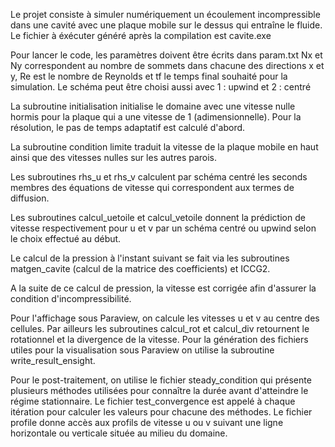 Le projet consiste à simuler numériquement un écoulement incompressible dans une cavité avec une plaque mobile sur le dessus qui entraîne le fluide. Le fichier à éxécuter généré après la compilation est cavite.exe

Pour lancer le code, les paramètres doivent être écrits dans param.txt
Nx et Ny correspondent au nombre de sommets dans chacune des directions x et y, Re est le nombre de Reynolds et tf le temps final souhaité pour la simulation. Le schéma peut être choisi aussi avec 1 : upwind et 2 : centré

La subroutine initialisation initialise le domaine avec une vitesse nulle hormis pour la plaque qui a une vitesse de 1 (adimensionnelle).
Pour la résolution, le pas de temps adaptatif est calculé d'abord.

La subroutine condition limite traduit la vitesse de la plaque mobile en haut ainsi que des vitesses nulles sur les autres parois.

Les subroutines rhs_u et rhs_v calculent par schéma centré les seconds membres des équations de vitesse qui correspondent aux termes de diffusion.

Les subroutines calcul_uetoile et calcul_vetoile donnent la prédiction de vitesse respectivement pour u et v par un schéma centré ou upwind selon le choix effectué au début.

Le calcul de la pression à l'instant suivant se fait via les subroutines matgen_cavite (calcul de la matrice des coefficients) et ICCG2.

A la suite de ce calcul de pression, la vitesse est corrigée afin d'assurer la condition d'incompressibilité.

Pour l'affichage sous Paraview, on  calcule les vitesses u et v au centre des cellules. Par ailleurs les subroutines calcul_rot et calcul_div retournent le rotationnel et la divergence de la vitesse.
Pour la génération des fichiers utiles pour la visualisation sous Paraview on utilise la subroutine write_result_ensight.

Pour le post-traitement, on utilise le fichier steady_condition qui présente plusieurs méthodes utilisées pour connaître la durée avant d'atteindre le régime stationnaire. Le fichier test_convergence est appelé à chaque itération pour calculer les valeurs pour chacune des méthodes. Le fichier profile donne accès aux profils de vitesse u ou v suivant une ligne horizontale ou verticale située au milieu du domaine.
